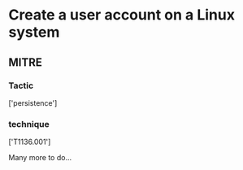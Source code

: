 # Create a user account on a Linux system

## MITRE

### Tactic
['persistence']

### technique
['T1136.001']

Many more to do...
